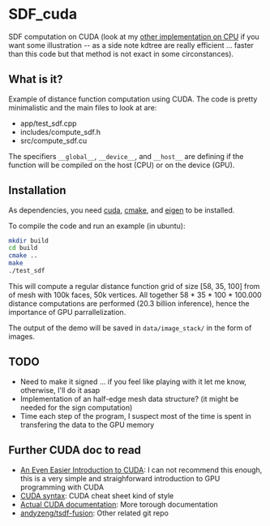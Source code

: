 # SDF_cuda
SDF computation on CUDA (look at my [other implementation on CPU](https://github.com/rFalque/voxelization_and_sdf) if you want some illustration -- as a side note kdtree are really efficient ... faster than this code but that method is not exact in some circonstances).

## What is it?
Example of distance function computation using CUDA. The code is pretty minimalistic and the main files to look at are:
* app/test_sdf.cpp
* includes/compute_sdf.h
* src/compute_sdf.cu


The specifiers `__global__`, `__device__`, and `__host__` are defining if the function will be compiled on the host (CPU) or on the device (GPU).

## Installation
As dependencies, you need [cuda](https://docs.nvidia.com/cuda/cuda-installation-guide-linux/index.html#runfile), [cmake](https://cgold.readthedocs.io/en/latest/first-step/installation.html), and [eigen](https://eigen.tuxfamily.org/dox/GettingStarted.html) to be installed.

To compile the code and run an example (in ubuntu):
```bash
mkdir build
cd build
cmake ..
make
./test_sdf
```

This will compute a regular distance function grid of size [58, 35, 100] from of mesh with 100k faces, 50k vertices. All together 58 * 35 * 100 * 100.000 distance computations are performed (20.3 billion inference), hence the importance of GPU parrallelization.

The output of the demo will be saved in `data/image_stack/` in the form of images.

## TODO
* Need to make it signed ... if you feel like playing with it let me know, otherwise, I'll do it asap
* Implementation of an half-edge mesh data structure? (it might be needed for the sign computation)
* Time each step of the program, I suspect most of the time is spent in transfering the data to the GPU memory

## Further CUDA doc to read
* [An Even Easier Introduction to CUDA](https://devblogs.nvidia.com/even-easier-introduction-cuda/): I can not recommend this enough, this is a very simple and straighforward introduction to GPU programming with CUDA
* [CUDA syntax](http://www.icl.utk.edu/~mgates3/docs/cuda.html): CUDA cheat sheet kind of style
* [Actual CUDA documentation](https://docs.nvidia.com/cuda/cuda-c-best-practices-guide/index.html): More torough documentation
* [andyzeng/tsdf-fusion](https://github.com/andyzeng/tsdf-fusion): Other related git repo
